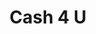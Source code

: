 ---
title: Cash 4 U
slug: cash-4-u
updated-on: '2024-05-30T13:44:31.749Z'
created-on: '2024-05-30T13:41:46.671Z'
published-on: '2024-05-30T13:54:32.469Z'
f_city-state-2:
- cms/city/osceola-ar.md
- cms/city/mexico-mo.md
- cms/city/jasper-tn.md
- cms/city/port-richey-fl.md
- cms/city/jefferson-city-mo.md
f_locations:
- cms/payday-loan/cash-4-u-6364.md
- cms/payday-loan/cash-4-u-6365.md
- cms/payday-loan/cash-4-u-6366.md
- cms/payday-loan/cash-4-u-6367.md
- cms/payday-loan/cash-4-u-6368.md
f_states:
- cms/state/arkansas.md
- cms/state/missouri.md
- cms/state/tennessee.md
- cms/state/florida.md
layout: '[company].html'
tags: company
---